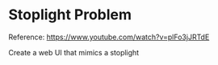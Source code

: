 # Stoplight Problem

Reference: https://www.youtube.com/watch?v=plFo3jJRTdE

Create a web UI that mimics a stoplight